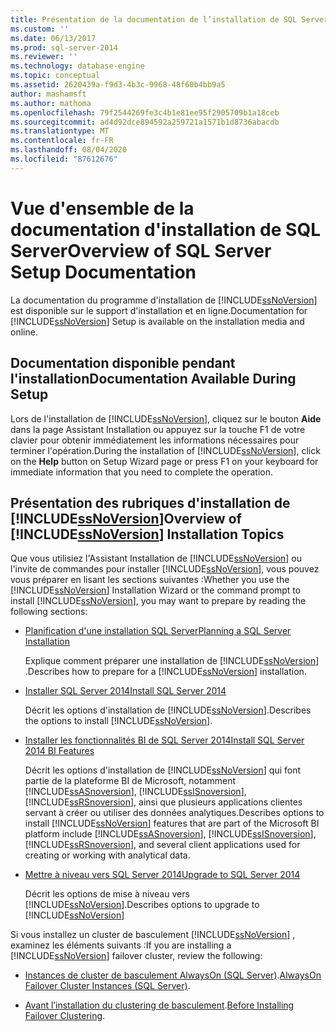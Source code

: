 ```yaml
---
title: Présentation de la documentation de l’installation de SQL Server | Microsoft Docs
ms.custom: ''
ms.date: 06/13/2017
ms.prod: sql-server-2014
ms.reviewer: ''
ms.technology: database-engine
ms.topic: conceptual
ms.assetid: 2620439a-f9d3-4b3c-9968-48f60b4bb9a5
author: mashamsft
ms.author: mathoma
ms.openlocfilehash: 79f2544269fe3c4b1e81ee95f2905709b1a18ceb
ms.sourcegitcommit: ad4d92dce894592a259721a1571b1d8736abacdb
ms.translationtype: MT
ms.contentlocale: fr-FR
ms.lasthandoff: 08/04/2020
ms.locfileid: "87612676"
---
```

# <a name="overview-of-sql-server-setup-documentation"></a><span data-ttu-id="b39f6-102">Vue d'ensemble de la documentation d'installation de SQL Server</span><span class="sxs-lookup"><span data-stu-id="b39f6-102">Overview of SQL Server Setup Documentation</span></span>
  <span data-ttu-id="b39f6-103">La documentation du programme d'installation de [!INCLUDE[ssNoVersion](../../includes/ssnoversion-md.md)] est disponible sur le support d'installation et en ligne.</span><span class="sxs-lookup"><span data-stu-id="b39f6-103">Documentation for [!INCLUDE[ssNoVersion](../../includes/ssnoversion-md.md)] Setup is available on the installation media and online.</span></span>  
  
## <a name="documentation-available-during-setup"></a><span data-ttu-id="b39f6-104">Documentation disponible pendant l'installation</span><span class="sxs-lookup"><span data-stu-id="b39f6-104">Documentation Available During Setup</span></span>  
 <span data-ttu-id="b39f6-105">Lors de l'installation de [!INCLUDE[ssNoVersion](../../includes/ssnoversion-md.md)], cliquez sur le bouton **Aide** dans la page Assistant Installation ou appuyez sur la touche F1 de votre clavier pour obtenir immédiatement les informations nécessaires pour terminer l'opération.</span><span class="sxs-lookup"><span data-stu-id="b39f6-105">During the installation of [!INCLUDE[ssNoVersion](../../includes/ssnoversion-md.md)], click on the **Help** button on Setup Wizard page or press F1 on your keyboard for immediate information that you need to complete the operation.</span></span>  
  
## <a name="overview-of-ssnoversion-installation-topics"></a><span data-ttu-id="b39f6-106">Présentation des rubriques d'installation de [!INCLUDE[ssNoVersion](../../includes/ssnoversion-md.md)]</span><span class="sxs-lookup"><span data-stu-id="b39f6-106">Overview of [!INCLUDE[ssNoVersion](../../includes/ssnoversion-md.md)] Installation Topics</span></span>  
 <span data-ttu-id="b39f6-107">Que vous utilisiez l'Assistant Installation de [!INCLUDE[ssNoVersion](../../includes/ssnoversion-md.md)] ou l'invite de commandes pour installer [!INCLUDE[ssNoVersion](../../includes/ssnoversion-md.md)], vous pouvez vous préparer en lisant les sections suivantes :</span><span class="sxs-lookup"><span data-stu-id="b39f6-107">Whether you use the [!INCLUDE[ssNoVersion](../../includes/ssnoversion-md.md)] Installation Wizard or the command prompt to install [!INCLUDE[ssNoVersion](../../includes/ssnoversion-md.md)], you may want to prepare by reading the following sections:</span></span>  
  
-   [<span data-ttu-id="b39f6-108">Planification d'une installation SQL Server</span><span class="sxs-lookup"><span data-stu-id="b39f6-108">Planning a SQL Server Installation</span></span>](../../../2014/sql-server/install/planning-a-sql-server-installation.md)  
  
     <span data-ttu-id="b39f6-109">Explique comment préparer une installation de [!INCLUDE[ssNoVersion](../../includes/ssnoversion-md.md)] .</span><span class="sxs-lookup"><span data-stu-id="b39f6-109">Describes how to prepare for a [!INCLUDE[ssNoVersion](../../includes/ssnoversion-md.md)] installation.</span></span>  
  
-   [<span data-ttu-id="b39f6-110">Installer SQL Server 2014</span><span class="sxs-lookup"><span data-stu-id="b39f6-110">Install SQL Server 2014</span></span>](../../database-engine/install-windows/install-sql-server.md)  
  
     <span data-ttu-id="b39f6-111">Décrit les options d'installation de [!INCLUDE[ssNoVersion](../../includes/ssnoversion-md.md)].</span><span class="sxs-lookup"><span data-stu-id="b39f6-111">Describes the options to install [!INCLUDE[ssNoVersion](../../includes/ssnoversion-md.md)].</span></span>  
  
-   [<span data-ttu-id="b39f6-112">Installer les fonctionnalités BI de SQL Server 2014</span><span class="sxs-lookup"><span data-stu-id="b39f6-112">Install SQL Server 2014 BI Features</span></span>](install-sql-server-business-intelligence-features.md)  
  
     <span data-ttu-id="b39f6-113">Décrit les options d'installation de [!INCLUDE[ssNoVersion](../../includes/ssnoversion-md.md)] qui font partie de la plateforme BI de Microsoft, notamment [!INCLUDE[ssASnoversion](../../includes/ssasnoversion-md.md)], [!INCLUDE[ssISnoversion](../../includes/ssisnoversion-md.md)], [!INCLUDE[ssRSnoversion](../../includes/ssrsnoversion-md.md)], ainsi que plusieurs applications clientes servant à créer ou utiliser des données analytiques.</span><span class="sxs-lookup"><span data-stu-id="b39f6-113">Describes options to install [!INCLUDE[ssNoVersion](../../includes/ssnoversion-md.md)] features that are part of the Microsoft BI platform include [!INCLUDE[ssASnoversion](../../includes/ssasnoversion-md.md)], [!INCLUDE[ssISnoversion](../../includes/ssisnoversion-md.md)], [!INCLUDE[ssRSnoversion](../../includes/ssrsnoversion-md.md)], and several client applications used for creating or working with analytical data.</span></span>  
  
-   [<span data-ttu-id="b39f6-114">Mettre à niveau vers SQL Server 2014</span><span class="sxs-lookup"><span data-stu-id="b39f6-114">Upgrade to SQL Server 2014</span></span>](../../database-engine/install-windows/upgrade-sql-server.md)  
  
     <span data-ttu-id="b39f6-115">Décrit les options de mise à niveau vers [!INCLUDE[ssNoVersion](../../includes/ssnoversion-md.md)].</span><span class="sxs-lookup"><span data-stu-id="b39f6-115">Describes options to upgrade to [!INCLUDE[ssNoVersion](../../includes/ssnoversion-md.md)]</span></span>  
  
 <span data-ttu-id="b39f6-116">Si vous installez un cluster de basculement [!INCLUDE[ssNoVersion](../../includes/ssnoversion-md.md)] , examinez les éléments suivants :</span><span class="sxs-lookup"><span data-stu-id="b39f6-116">If you are installing a [!INCLUDE[ssNoVersion](../../includes/ssnoversion-md.md)] failover cluster, review the following:</span></span>  
  
-   <span data-ttu-id="b39f6-117">[Instances de cluster de basculement AlwaysOn (SQL Server)](../failover-clusters/windows/always-on-failover-cluster-instances-sql-server.md).</span><span class="sxs-lookup"><span data-stu-id="b39f6-117">[AlwaysOn Failover Cluster Instances (SQL Server)](../failover-clusters/windows/always-on-failover-cluster-instances-sql-server.md).</span></span>  
  
-   <span data-ttu-id="b39f6-118">[Avant l’installation du clustering de basculement](../failover-clusters/install/before-installing-failover-clustering.md).</span><span class="sxs-lookup"><span data-stu-id="b39f6-118">[Before Installing Failover Clustering](../failover-clusters/install/before-installing-failover-clustering.md).</span></span>  
  
  
